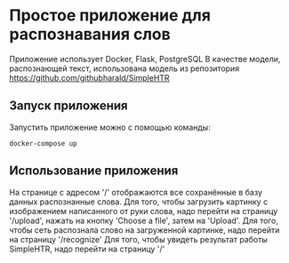 # Простое приложение для распознавания слов

Приложение использует Docker, Flask, PostgreSQL
В качестве модели, распознающей текст, использована модель из репозитория https://github.com/githubharald/SimpleHTR

## Запуск приложения

Запустить приложение можно с помощью команды:
```
docker-compose up
```
## Использование приложения 
На странице с адресом '/' отображаются все сохранённые в базу данных распознанные слова.
Для того, чтобы загрузить картинку с изображением написанного от руки слова, надо перейти на страницу '/upload', нажать на кнопку 'Choose a file', затем на 'Upload'.
Для того, чтобы сеть распознала слово на загруженной картинке, надо перейти на страницу '/recognize'
Для того, чтобы увидеть результат работы SimpleHTR, надо перейти на страницу '/'
